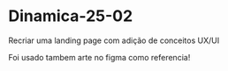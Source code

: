# Dinamica-25-02
Recriar uma landing page com adição de conceitos UX/UI

Foi usado tambem arte no figma como referencia!
